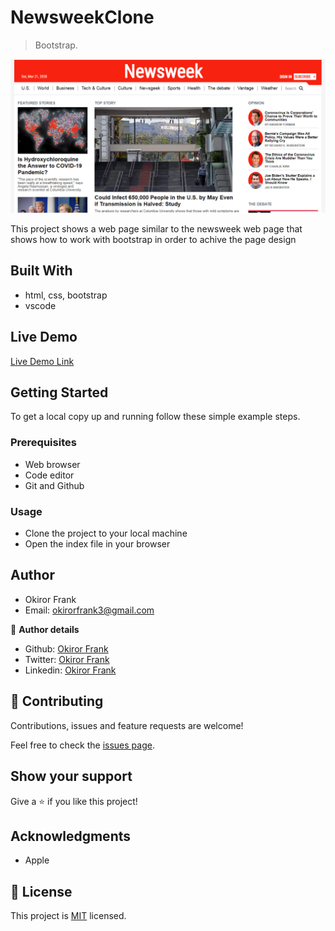 # NewsweekClone

> Bootstrap.

![screenshot](assets/img/screenshot.PNG)

This project shows a web page similar to the newsweek web page that shows how to work with bootstrap in order to achive the page design


## Built With

- html, css, bootstrap
- vscode

## Live Demo

[Live Demo Link](https://raw.githack.com/frankopkusianwar/NewsweekClone/Develop/index.html)


## Getting Started

To get a local copy up and running follow these simple example steps.

### Prerequisites
- Web browser
- Code editor
- Git and Github

### Usage
- Clone the project to your local machine 
- Open the index file in your browser

## Author

- Okiror Frank
- Email: okirorfrank3@gmail.com

👤 **Author details**

- Github: [Okiror Frank](https://github.com/frankopkusianwar)
- Twitter: [Okiror Frank](https://twitter.com/franko0781)
- Linkedin: [Okiror Frank](https://linkedin.com/in/frank-okiror-250076b5)

## 🤝 Contributing

Contributions, issues and feature requests are welcome!

Feel free to check the [issues page](issues/).

## Show your support

Give a ⭐️ if you like this project!

## Acknowledgments

- Apple

## 📝 License

This project is [MIT](lic.url) licensed.
